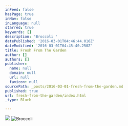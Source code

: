 ```yaml
---
inFeed: false
hasPage: true
inNav: false
inLanguage: null
starred: true
keywords: []
description: 'Broccoli '
datePublished: '2016-03-01T04:46:44.016Z'
dateModified: '2016-03-01T04:45:40.250Z'
title: Fresh From The Garden
author: []
authors: []
publisher:
  name: null
  domain: null
  url: null
  favicon: null
sourcePath: _posts/2016-03-01-fresh-from-the-garden.md
published: true
url: fresh-from-the-garden/index.html
_type: Blurb

---
```

![](https://the-grid-user-content.s3-us-west-2.amazonaws.com/180166d2-d26d-41f4-8179-dcf6781b3758.jpg)
![Broccoli ](https://the-grid-user-content.s3-us-west-2.amazonaws.com/942c66a5-7cd4-4903-a3c2-2a058aeccf4a.jpg)